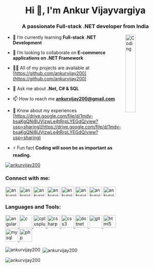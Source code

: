 <!-- [![MasterHead](https://media3.giphy.com/media/L1R1tvI9svkIWwpVYr/giphy.gif?cid=ecf05e474xxvj0y9pl8b5xnrvihuul3q5xh7etqg7zw9f36g&rid=giphy.gif&ct=g)](https://ankurvijay200.io) -->
<h1 align="center">Hi 👋, I'm Ankur Vijayvargiya</h1>
<h3 align="center">A passionate Full-stack .NET developer from India</h3>
<img align="right" alt="Coding" width="25%" src="https://cdn.dribbble.com/users/1059583/screenshots/4171367/coding-freak.gif">

- 🌱 I’m currently learning **Full-stack .NET Development**

- 👯 I’m looking to collaborate on **E-commerce applications on .NET Framework**

- 👨‍💻 All of my projects are available at [https://github.com/ankurvijay200](https://github.com/ankurvijay200)

- 💬 Ask me about **.Net, C# & SQL**

- 📫 How to reach me **ankurvijay200@gmail.com**

- 📄 Know about my experiences [https://drive.google.com/file/d/1mdv-bsaKgQNi8lJVjzwLe4tRrpLYEGdQ/view?usp=sharing](https://drive.google.com/file/d/1mdv-bsaKgQNi8lJVjzwLe4tRrpLYEGdQ/view?usp=sharing)

- ⚡ Fun fact **Coding will soon be as important as reading.**

<p align="left"> <a href="https://github.com/ryo-ma/github-profile-trophy"><img src="https://github-profile-trophy.vercel.app/?username=ankurvijay200" alt="ankurvijay200" /></a> </p>

<h3 align="left">Connect with me:</h3>
<p align="left">
<a href="https://twitter.com/ankurvijay11" target="blank"><img align="center" src="https://raw.githubusercontent.com/rahuldkjain/github-profile-readme-generator/master/src/images/icons/Social/twitter.svg" alt="ankurvijay11" height="30" width="40" /></a>
<a href="https://linkedin.com/in/ankurvijay2000" target="blank"><img align="center" src="https://raw.githubusercontent.com/rahuldkjain/github-profile-readme-generator/master/src/images/icons/Social/linked-in-alt.svg" alt="ankurvijay2000" height="30" width="40" /></a>
<a href="https://fb.com/ankurvijay200" target="blank"><img align="center" src="https://raw.githubusercontent.com/rahuldkjain/github-profile-readme-generator/master/src/images/icons/Social/facebook.svg" alt="ankurvijay200" height="30" width="40" /></a>
<a href="https://instagram.com/ankurvijay2000" target="blank"><img align="center" src="https://raw.githubusercontent.com/rahuldkjain/github-profile-readme-generator/master/src/images/icons/Social/instagram.svg" alt="ankurvijay2000" height="30" width="40" /></a>
<a href="https://www.codechef.com/users/ankurvijay200" target="blank"><img align="center" src="https://cdn.jsdelivr.net/npm/simple-icons@3.1.0/icons/codechef.svg" alt="ankurvijay200" height="30" width="40" /></a>
<a href="https://www.hackerrank.com/ankurvijay200" target="blank"><img align="center" src="https://raw.githubusercontent.com/rahuldkjain/github-profile-readme-generator/master/src/images/icons/Social/hackerrank.svg" alt="ankurvijay200" height="30" width="40" /></a>
<a href="https://www.leetcode.com/ankurvijay200" target="blank"><img align="center" src="https://raw.githubusercontent.com/rahuldkjain/github-profile-readme-generator/master/src/images/icons/Social/leet-code.svg" alt="ankurvijay200" height="30" width="40" /></a>
<a href="https://auth.geeksforgeeks.org/user/ankurvijay200" target="blank"><img align="center" src="https://raw.githubusercontent.com/rahuldkjain/github-profile-readme-generator/master/src/images/icons/Social/geeks-for-geeks.svg" alt="ankurvijay200" height="30" width="40" /></a>
</p>

<h3 align="left">Languages and Tools:</h3>
<p align="left"> <a href="https://angular.io" target="_blank" rel="noreferrer"> <img src="https://angular.io/assets/images/logos/angular/angular.svg" alt="angular" width="40" height="40"/> </a> <a href="https://www.cprogramming.com/" target="_blank" rel="noreferrer"> <img src="https://external-content.duckduckgo.com/iu/?u=https%3A%2F%2Ftse1.mm.bing.net%2Fth%3Fid%3DOIP.tN1MXhizwKDDUBjzfCsvlAHaHa%26pid%3DApi&f=1&ipt=767e039b84eaa00a7cbec5908826186bc25dce2d0201956dad1b6ff048d11b0e&ipo=images" alt="c" width="40" height="40"/> </a> <a href="https://www.w3schools.com/cpp/" target="_blank" rel="noreferrer"> <img src="https://external-content.duckduckgo.com/iu/?u=https%3A%2F%2Fwww.itsolutionsjovel.com%2Fwp-content%2Fuploads%2F2018%2F05%2Fcpp_logo-600x675.png&f=1&nofb=1&ipt=dd27c6c4886ba7fea9d88049844cc552e3754da7c61769546e9cb07c596aae03&ipo=images" alt="cplusplus" width="40" height="40"/> </a> <a href="https://www.w3schools.com/cs/" target="_blank" rel="noreferrer"> <img src="https://external-content.duckduckgo.com/iu/?u=https%3A%2F%2Fstatic.cdnlogo.com%2Flogos%2Fc%2F68%2Fc-sharp-800x800.png&f=1&nofb=1&ipt=12e07c27c84968a40d30d9bd41cd4f0bb08c9f487732cadcdd9531e0c4f037f2&ipo=images" alt="csharp" width="40" height="40"/> </a> <a href="https://www.w3schools.com/css/" target="_blank" rel="noreferrer"> <img src="https://external-content.duckduckgo.com/iu/?u=https%3A%2F%2Fcdn.freebiesupply.com%2Flogos%2Flarge%2F2x%2Fcss-3-logo-png-transparent.png&f=1&nofb=1&ipt=182648d3cc273988e3e452d98df16b326960e827e38ae41ca5d161eb9a9cc860&ipo=images" alt="css3" width="40" height="40"/> </a> <a href="https://dotnet.microsoft.com/" target="_blank" rel="noreferrer"> <img src="https://external-content.duckduckgo.com/iu/?u=https%3A%2F%2Fzewiasoft.com%2Fimages%2Ftechnologies%2Fdotnet.png&f=1&nofb=1&ipt=f4050221cd7f5340762f93477ece4942ddabd38609dd00b11d38c2eb2499ecd9&ipo=images" alt="dotnet" width="40" height="40"/> </a> <a href="https://git-scm.com/" target="_blank" rel="noreferrer"> <img src="https://www.vectorlogo.zone/logos/git-scm/git-scm-icon.svg" alt="git" width="40" height="40"/> </a> <a href="https://www.w3.org/html/" target="_blank" rel="noreferrer"> <img src="https://external-content.duckduckgo.com/iu/?u=https%3A%2F%2F4.bp.blogspot.com%2F-K3xPJlyU5mk%2FXGfNIFz6yyI%2FAAAAAAAAR80%2FA4JTnhu4ilUdnQ3TgtgE414oRw55owL8QCLcBGAs%2Fs1600%2FHTML%252B5.png&f=1&nofb=1&ipt=b3f15111fe3148ce12a20a2cefe016fd398928aae08eccb24774ad9d5fa46082&ipo=images" alt="html5" width="40" height="40"/> </a> <a href="https://www.mysql.com/" target="_blank" rel="noreferrer"> <img src="https://external-content.duckduckgo.com/iu/?u=https%3A%2F%2Fcdn.freebiesupply.com%2Flogos%2Flarge%2F2x%2Fmysql-5-logo-png-transparent.png&f=1&nofb=1&ipt=937523d1307b8e81634f321bb805209f583a551c6f4b093c7650679e70f68790&ipo=images" alt="mysql" width="40" height="40"/> </a> <a href="https://www.php.net" target="_blank" rel="noreferrer"> <img src="https://external-content.duckduckgo.com/iu/?u=https%3A%2F%2Fcdn.freebiesupply.com%2Flogos%2Flarge%2F2x%2Fphp-logo-png-transparent.png&f=1&nofb=1&ipt=434fd2efc0068a8c48796810b2c2b729c0db19afba7ef24b939cb6e628446314&ipo=images" alt="php" width="40" height="40"/> </a> </p>

<p><img align="left" src="https://github-readme-stats.vercel.app/api/top-langs?username=ankurvijay200&show_icons=true&locale=en&layout=compact" alt="ankurvijay200" /></p>

<p>&nbsp;<img align="center" src="https://github-readme-stats.vercel.app/api?username=ankurvijay200&show_icons=true&locale=en" alt="ankurvijay200" /></p>

<p><img align="center" src="https://github-readme-streak-stats.herokuapp.com/?user=ankurvijay200&" alt="ankurvijay200" /></p>
